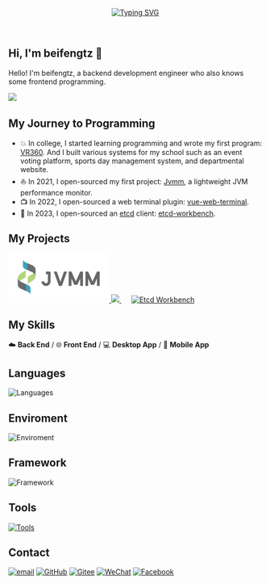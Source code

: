

<div align="center">

[![Typing SVG](https://readme-typing-svg.herokuapp.com?font=Itim&pause=1000&width=435&lines=%E8%B8%8F%E4%B8%8A%E5%8F%96%E7%BB%8F%E8%B7%AF%EF%BC%8C%E6%AF%94%E6%8A%B5%E8%BE%BE%E7%81%B5%E5%B1%B1%E6%9B%B4%E9%87%8D%E8%A6%81;Getting+start+is+more+important+than+getting+result)](https://git.io/typing-svg)

<img src="https://cdn.jsdelivr.net/gh/eryajf/tu@main/img/image_20240420_214408.gif"
width="800"  height="3">
</div>

## Hi, I'm beifengtz 👋

Hello! I'm beifengtz, a backend development engineer who also knows some frontend programming.

<picture>
  <source
    srcset="https://github-readme-stats.vercel.app/api?username=tzfun&show_icons=true&theme=dark"
    media="(prefers-color-scheme: dark)"
  />
  <source
    srcset="https://github-readme-stats.vercel.app/api?username=tzfun&show_icons=true"
    media="(prefers-color-scheme: light), (prefers-color-scheme: no-preference)"
  />
  <img src="https://github-readme-stats.vercel.app/api?username=tzfun&show_icons=true" />
</picture>

## My Journey to Programming

- 💥 In college, I started learning programming and wrote my first program: [VR360](http://vr.beifengtz.com/). And I built various systems for my school such as an event voting platform, sports day management system, and departmental website.
- ⛵ In 2021, I open-sourced my first project: [Jvmm](https://github.com/tzfun/jvmm), a lightweight JVM performance monitor.
- 📺 In 2022, I open-sourced a web terminal plugin: [vue-web-terminal](https://tzfun.github.io/vue-web-terminal/).
- 🍎 In 2023, I open-sourced an [etcd](https://etcd.io/) client: [etcd-workbench](https://tzfun.github.io/etcd-workbench/).

## My Projects

<div >
<a href="https://github.com/tzfun/jvmm">
<img src="https://github.com/tzfun/jvmm/raw/master/doc/jvmm.png" width="200" alt="jvmm">
</a>
<a href="https://tzfun.github.io/vue-web-terminal/" style="margin-right:20px;" alt="vue-web-terminal">
<img src="https://github.com/tzfun/vue-web-terminal/raw/vue3/shortcut/logo.png" width="100">
</a>
<a href="https://tzfun.github.io/etcd-workbench/">
    <img src="https://github.com/tzfun/etcd-workbench/raw/master/app/src-tauri/icons/windows/icon.png" width="100" alt="Etcd Workbench">
</a>
</div>

## My Skills

☁️ **Back End** / 🌐 **Front End** / 💻 **Desktop App** / 📱 **Mobile App**

## Languages

![Languages](https://skillicons.dev/icons?i=java,rust,typescript,javascript,html,css,python,bash,md)

## Enviroment

![Enviroment](https://skillicons.dev/icons?i=linux,debian,windows,git,idea,webstorm,vite,npm,vscode,vim,gradle,maven,npm,pnpm,vim)

## Framework

![Framework](https://skillicons.dev/icons?i=tauri,spring,vue,actix,vuetify)

## Tools
[![Tools](https://skillicons.dev/icons?i=docker,mysql,redis,nginx,github,ansible,elasticsearch,grafana,prometheus,postman,jenkins&theme=dark)](https://github.com/tzfun)

## Contact

[![email](https://img.shields.io/badge/-beifengtz@qq.com-black?labelColor=black&logo=gmail&logoColor=white&style=flat-square)](mailto:beifengtz@qq.com)
[![GitHub](https://img.shields.io/badge/tzfun-black?labelColor=black&logo=github&logoColor=white&style=flat-square)](./)
[![Gitee](https://img.shields.io/badge/tzfun-black?labelColor=black&logo=gitee&logoColor=white&style=flat-square)](https://gitee.com/tzfun)
[![WeChat](https://img.shields.io/badge/beifeng--tz-black?labelColor=black&logo=wechat&logoColor=white&style=flat-square)](./)
[![Facebook](https://img.shields.io/badge/-tz.beifeng-black?labelColor=black&logo=facebook&logoColor=white&style=flat-square)](https://www.facebook.com/tz.beifeng?mibextid=LQQJ4d)
